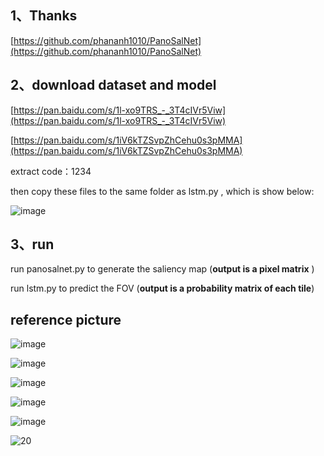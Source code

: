 ## 1、Thanks
[https://github.com/phananh1010/PanoSalNet](https://github.com/phananh1010/PanoSalNet)

## 2、download dataset and model
[https://pan.baidu.com/s/1l-xo9TRS_-_3T4cIVr5Viw](https://pan.baidu.com/s/1l-xo9TRS_-_3T4cIVr5Viw)

[https://pan.baidu.com/s/1iV6kTZSvpZhCehu0s3pMMA](https://pan.baidu.com/s/1iV6kTZSvpZhCehu0s3pMMA)

extract code：1234

then copy these files to the same folder as lstm.py , which is show below:

![image](https://user-images.githubusercontent.com/32926995/130084195-f0d17f89-848a-44b6-a0f3-48b09287f954.png)

## 3、run 
run panosalnet.py to generate the saliency map (**output is a pixel matrix** )

run lstm.py to predict the FOV (**output is a probability  matrix of each tile**)


## reference picture
![image](https://user-images.githubusercontent.com/32926995/130085329-78653cfb-9ba0-47a1-ad08-0f6db071958f.png)

![image](https://user-images.githubusercontent.com/32926995/130085527-03f4b3f2-bdf7-4fcc-aa99-884e0cdbe8a0.png)

![image](https://user-images.githubusercontent.com/32926995/130085716-18003747-1a9f-4cad-917b-2f190687a532.png)

![image](https://user-images.githubusercontent.com/32926995/130085763-85fd2374-0b1a-446c-8c85-caf28341c279.png)

![image](https://user-images.githubusercontent.com/32926995/130085826-6550dd4f-3948-4edf-8dfa-6b5e65252469.png)

![20](https://user-images.githubusercontent.com/32926995/130091484-d2fd03fa-b5db-42e4-a5b7-78e259ece858.jpg)



